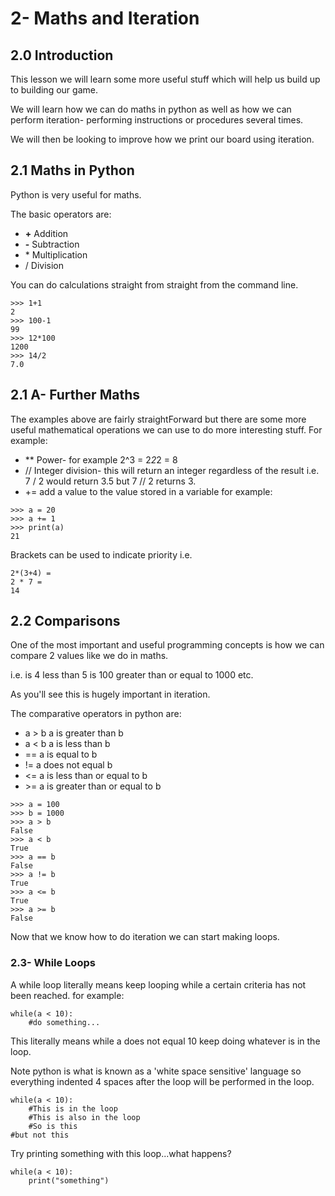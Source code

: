 # 2- Maths and Iteration

## 2.0 Introduction
This lesson we will learn some more useful stuff which will help us build up to building our game. 

We will learn how we can do maths in python as well as how we can perform iteration- performing instructions or procedures several times.

We will then be looking to improve how we print our board using iteration.

## 2.1 Maths in Python
Python is very useful for maths.

The basic operators are:

* **+** Addition
* **-** Subtraction
*  \*  Multiplication
* /  Division 

You can do calculations straight from straight from the command line.
~~~
>>> 1+1
2
>>> 100-1
99
>>> 12*100
1200
>>> 14/2
7.0
~~~
 
## 2.1 A- Further Maths 
The examples above are fairly straightForward but there are some more useful mathematical operations we can use to do more interesting stuff. For example:

* ** Power- for example 2^3 = 2*2*2 = 8
* // Integer division- this will return an integer regardless of the result i.e. 7 / 2 would return 3.5 but 7 // 2 returns 3.
*  += add a value to the value stored in a variable for example:
~~~
>>> a = 20
>>> a += 1
>>> print(a)
21
~~~


Brackets can be used to indicate priority i.e. 

~~~
2*(3+4) = 
2 * 7 = 
14
~~~

## 2.2 Comparisons 
One of the most important and useful programming concepts is how we can compare 2 values like we do in maths.

i.e. is 4 less than 5
is 100 greater than or equal to 1000 etc.

As you'll see this is hugely important in iteration.

The comparative operators in python are:
* a \> b  a is greater than b
* a < b  a is less than b
* ==  a is equal to b 
* != a does not equal b
* <= a is less than or equal to b
* \>= a is greater than or equal to b

~~~~
>>> a = 100
>>> b = 1000
>>> a > b
False
>>> a < b
True
>>> a == b
False
>>> a != b
True
>>> a <= b
True
>>> a >= b
False
~~~~

Now that we know how to do iteration we can start making loops.

### 2.3- While Loops
A while loop literally means keep looping while a certain criteria has not been reached. for example:

~~~~
while(a < 10):
    #do something...
~~~~
This literally means while a does not equal 10 keep doing whatever is in the loop. 

Note python is what is known as a 'white space sensitive' language so everything indented 4 spaces after the loop will be performed in the loop.
~~~~
while(a < 10):
    #This is in the loop
    #This is also in the loop
    #So is this
#but not this 
~~~~

Try printing something with this loop...what happens?
~~~~
while(a < 10):
    print("something")

~~~~
